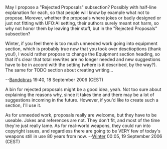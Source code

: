 May I propose a "Rejected Proposals" subsection? Possibly with half-line
explanation for each, so that people will know by example what not to
propose. Morever, whether the proposals where jokes or badly designed or
just not fitting with UFO:AI setting, their authors surely meant not
harm, so why not honor them by leaving their stuff, but in the "Rejected
Proposals" subsection?

Winter, if you feel there is too much unneeded work going into equipment
section, which is probably true now that you took over desctioptions
(thank you!), I would rather propose to change the Equipment section
heading, so that it's clear that total rewrites are no longer needed and
new suggestions have to be in accord with the setting (where is it
described, by the way?). The same for TODO section about creating
writing...

--[Bandobras](User:Bandobras "wikilink") 19:40, 18 September 2006 (CEST)


A bin for rejected proposals might be a good idea, yeah. Not too sure
about explaining the reasons why, since it takes time and there may be a
lot of suggestions incoming in the future. However, if you'd like to
create such a section, I'll use it.

<!-- -->


As for unneeded work, proposals really are welcome, but they have to be
useable. Jokes and references are not. They don't fit, and most of the
time they're just really lame. As for real-world weapons, they could run
into copyright issues, and regardless there are going to be VERY few of
today's weapons still in use 80 years from now.
--[Winter](User:Winter "wikilink") 00:05, 19 September 2006 (CEST)